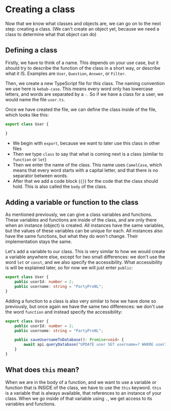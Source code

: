 # Creating a class
Now that we know what classes and objects are, we can go on to the next step: creating a class. (We can't create an object yet, because we need a class to determine what that object can do)

## Defining a class
Firstly, we have to think of a name. This depends on your use case, but it should try to describe the function of the class in a short way, or describe what it IS. Examples are `User`, `Question`, `Answer`, or `Filter`.

Then, we create a new TypeScript file for this class. The naming convention we use here is `kebab-case`. This means every word only has lowercase letters, and words are separated by a `-`. So if we have a class for a user, we would name the file `user.ts`.

Once we have created the file, we can define the class inside of the file, which looks like this:

```ts
export class User {

}
```

- We begin with `export`, because we want to later use this class in other files
- Then we type `class` to say that what is coming next is a class (similar to `function` or `let`)
- Then we enter the name of the class. This name uses `CamelCase`, which means that every word starts with a capital letter, and that there is no separator between words.
- After that we add a code block (`{}`) for the code that the class should hold. This is also called the `body` of the class.

## Adding a variable or function to the class
As mentioned previously, we can give a class variables and functions. These variables and functions are inside of the class, and are only there when an instance (object) is created. All instances have the same variables, but the values of these variables can be unique for each. All instances also have the same functions, but what they do won't change. Their implementation stays the same.

Let's add a variable to our class. This is very similar to how we would create a variable anywhere else, except for two small differences: we don't use the word `let` or `const`, and we also specify the accessibility. What accessibility is will be explained later, so for now we will just enter `public`:

```ts
export class User {
    public userId: number = 2;
    public username: string = "PartyProNL";
}
```

Adding a function to a class is also very similar to how we have done so previously, but once again we have the same two differences: we don't use the word `function` and instead specify the accessibility:

```ts
export class User {
    public userId: number = 2;
    public username: string = "PartyProNL";

    public saveUsernameToDatabase(): Promise<void> {
        await api.queryDatabase("UPDATE user SET username=? WHERE userId=?", this.username, this.userId);
    }
}
```

## What does `this` mean?
When we are in the body of a function, and we want to use a variable or function that is INSIDE of the class, we have to use the `this` keyword. `this` is a variable that is always available, that references to an instance of your class. When we go inside of that variable using `.`, we get access to its variables and functions.